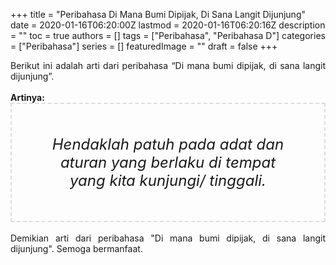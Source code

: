 +++
title = "Peribahasa Di Mana Bumi Dipijak, Di Sana Langit Dijunjung"
date = 2020-01-16T06:20:00Z
lastmod = 2020-01-16T06:20:16Z
description = ""
toc = true
authors = []
tags = ["Peribahasa", "Peribahasa D"]
categories = ["Peribahasa"]
series = []
featuredImage = ""
draft = false
+++

<div dir="ltr" style="text-align: left;" trbidi="on"><div style="text-align: justify;">Berikut ini adalah arti dari peribahasa “Di mana bumi dipijak, di sana langit dijunjung”.</div><br /><div style="text-align: justify;"><b>Artinya:</b></div><div style="border: 2px dashed #ddd; font-size: 24px; height: auto; margin: 0 auto; padding: 50px; text-align: center; width: auto;"><i>Hendaklah patuh pada adat dan aturan yang berlaku di tempat yang kita kunjungi/ tinggali.</i></div><br /><div style="text-align: justify;">Demikian arti dari peribahasa "Di mana bumi dipijak, di sana langit dijunjung". Semoga bermanfaat.</div></div>
